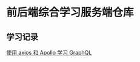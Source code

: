 # 前后端综合学习服务端仓库

## 学习记录

[使用 axios 和 Apollo 学习 GraphQL](https://setsuikihyoryu.github.io/programming/front-back-connect/graphql/axios-apollo-graphql.html)
